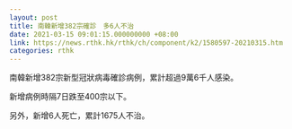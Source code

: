 ```yaml
---
layout: post
title: 南韓新增382宗確診　多6人不治
date: 2021-03-15 09:01:15.000000000 +08:00
link: https://news.rthk.hk/rthk/ch/component/k2/1580597-20210315.htm
categories: rthk
---
```


南韓新增382宗新型冠狀病毒確診病例，累計超過9萬6千人感染。

新增病例時隔7日跌至400宗以下。

另外，新增6人死亡，累計1675人不治。
